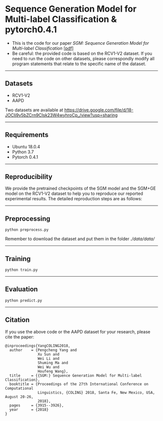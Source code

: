 # Sequence Generation Model for Multi-label Classification & pytorch0.4.1
- This is the code for our paper *SGM: Sequence Generation Model for Multi-label Classification* [[pdf]](https://arxiv.org/abs/1806.04822)
- Be careful: the provided code is based on the RCV1-V2 dataset. If you need to run the code on other datasets, please correspondly modify all program statements that relate to the specific name of the dataset.

***********************************************************

## Datasets
* RCV1-V2
* AAPD

Two datasets are available at https://drive.google.com/file/d/18-JOCIj9v5bZCrn9CIsk23W4wyhroCp_/view?usp=sharing

***************************************************************

## Requirements
* Ubuntu 18.0.4
* Python 3.7
* Pytorch 0.4.1

***************************************************************

## Reproducibility
We provide the pretrained checkpoints of the SGM model and the SGM+GE model on the RCV1-V2 dataset to help you to reproduce our reported experimental results. The detailed reproduction steps are as follows:

***************************************************************

## Preprocessing
```
python preprocess.py 
```
Remember to download the dataset and put them in the folder *./data/data/*

***************************************************************

## Training
```
python train.py
```

****************************************************************

## Evaluation
```
python predict.py
```

*******************************************************************

## Citation
If you use the above code or the AAPD dataset for your research, please cite the paper:

```
@inproceedings{YangCOLING2018,
  author    = {Pengcheng Yang and
               Xu Sun and
               Wei Li and
               Shuming Ma and
               Wei Wu and
               Houfeng Wang},
  title     = {{SGM:} Sequence Generation Model for Multi-label Classification},
  booktitle = {Proceedings of the 27th International Conference on Computational
               Linguistics, {COLING} 2018, Santa Fe, New Mexico, USA, August 20-26,
               2018},
  pages     = {3915--3926},
  year      = {2018}
}
```
